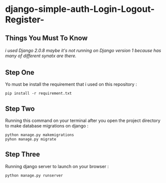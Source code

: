 # django-simple-auth-Login-Logout-Register-

  ## Things You Must To Know  
  ###### i used Django 2.0.8 maybe it's not running on Django version 1 because has many of different synatx are there.
  
  ## Step One  
  Yo must be install the requirement that i used on this repository :  
  ```
  pip install -r requirement.txt  
  ```
  
  ## Step Two
  Running this command on your terminal after you open the project directory to make database migrations on django :  
  ```
  python manage.py makemigrations  
  pyhon manage.py migrate  
  ```
  ## Step Three
  Running django server to launch on your browser :  
  ```
  python manage.py runserver
  ```
  
